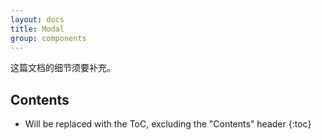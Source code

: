 ```yaml
---
layout: docs
title: Modal
group: components
---
```


这篇文档的细节须要补充。

## Contents

* Will be replaced with the ToC, excluding the "Contents" header
{:toc}
